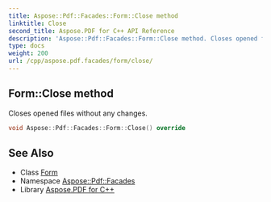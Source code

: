```yaml
---
title: Aspose::Pdf::Facades::Form::Close method
linktitle: Close
second_title: Aspose.PDF for C++ API Reference
description: 'Aspose::Pdf::Facades::Form::Close method. Closes opened files without any changes in C++.'
type: docs
weight: 200
url: /cpp/aspose.pdf.facades/form/close/
---
```

## Form::Close method


Closes opened files without any changes.

```cpp
void Aspose::Pdf::Facades::Form::Close() override
```

## See Also

* Class [Form](../)
* Namespace [Aspose::Pdf::Facades](../../)
* Library [Aspose.PDF for C++](../../../)
